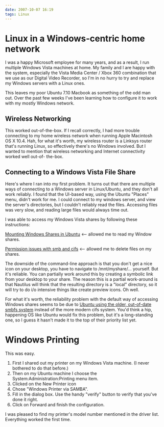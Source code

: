 ```yaml
---
date: 2007-10-07 16:19
tags: Linux
---
```


# Linux in a Windows-centric home network

I was a happy Microsoft employee for many years, and as a result, I run
multiple Windows Vista machines at home. My family and I are happy with the
system, especially the Vista Media Center / Xbox 360 combination that we use
as our Digital Video Recorder, so I'm in no hurry to try and replace my
Windows servers with a Linux ones.

This leaves my poor Ubuntu 7.10 Macbook as
something of the odd man out. Over the past few weeks I've been learning how
to configure it to work with my mostly Windows network.

## Wireless Networking

This worked out-of-the-box. If I recall correctly, I had more trouble
connecting to my home wireless network when running Apple Macintosh OS X 10.4.
Hah, for what it's worth, my wireless router is a Linksys router that's
running Linux, so effectively there's no Windows involved. But I wanted to
mention that wireless networking and Internet connectivity worked well out-of-
the-box.

## Connecting to a Windows Vista File Share

Here's where I ran into my
first problem. It turns out that there are multiple ways of connecting to a
Windows server in Linux/Ubuntu, and they don't all work reliably. I found that
the UI-based way, using the Ubuntu "Places" menu, didn't work for me. I could
connect to my windows server, and view the server's directories, but I
couldn't reliably read the files. Accessing files was very slow, and reading
large files would always time out.

I was able to access my Windows Vista
shares by following these instructions:

[Mounting Windows Shares in Ubuntu](http://note2.industriousone.com/mounting-windows-shares-ubuntu) <--
allowed me to read my Window shares.

[Permission issues with smb and cifs](http://ubuntuforums.org/archive/index.php/t-318943.html) <-- allowed me
to delete files on my shares.

The downside of the command-line approach is
that you don't get a nice icon on your desktop, you have to navigate to
/mnt/myshare/... yourself. But it's reliable. You can partially work around
this by creating a symbolic link from your desktop to your share. The reason
this is a partial work-around is that Nautilus will think that the resulting
directory is a "local" directory, so it will try to do i/o intensive things
like create preview icons. Oh well.

For what it's worth, the reliability
problem with the default way of accessing Windows shares seems to be due to
[Ubuntu using the older, out-of-date smbfs system](http://joey.ubuntu-rocks.org/blog/2007/04/25/resolution-to-mounting-samba-shares-dont-use-smbfs/)
instead of the more modern cifs system. You'd think a hip, happening OS like
Ubuntu would fix this problem, but it's a long-standing one, so I guess it
hasn't made it to the top of their priority list yet.

# Windows Printing

This was easy.

1. First I shared out my printer on my Windows Vista machine. (I never bothered to do that before.)
2. Then on my Ubuntu machine I choose the System:Administration:Printing menu item.
3. Clicked on the New Printer icon
4. Chose "Windows Printer via SAMBA".
5. Fill in the dialog box. Use the handy "verify" button to verify that you've done it right.
6. Click on Forward and finish the configuration.

I was pleased to find my printer's model number mentioned in the driver list.
Everything worked the first time.
